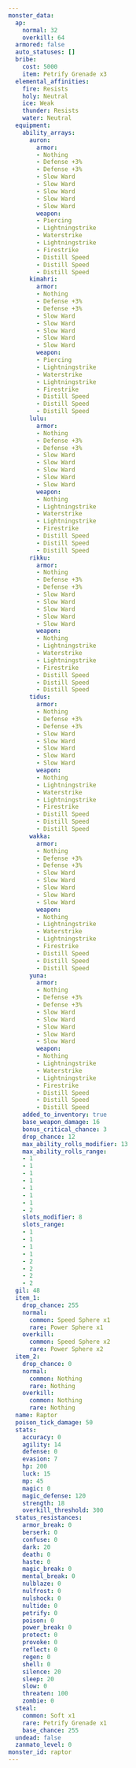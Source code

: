 ```yaml
---
monster_data:
  ap:
    normal: 32
    overkill: 64
  armored: false
  auto_statuses: []
  bribe:
    cost: 5000
    item: Petrify Grenade x3
  elemental_affinities:
    fire: Resists
    holy: Neutral
    ice: Weak
    thunder: Resists
    water: Neutral
  equipment:
    ability_arrays:
      auron:
        armor:
        - Nothing
        - Defense +3%
        - Defense +3%
        - Slow Ward
        - Slow Ward
        - Slow Ward
        - Slow Ward
        - Slow Ward
        weapon:
        - Piercing
        - Lightningstrike
        - Waterstrike
        - Lightningstrike
        - Firestrike
        - Distill Speed
        - Distill Speed
        - Distill Speed
      kimahri:
        armor:
        - Nothing
        - Defense +3%
        - Defense +3%
        - Slow Ward
        - Slow Ward
        - Slow Ward
        - Slow Ward
        - Slow Ward
        weapon:
        - Piercing
        - Lightningstrike
        - Waterstrike
        - Lightningstrike
        - Firestrike
        - Distill Speed
        - Distill Speed
        - Distill Speed
      lulu:
        armor:
        - Nothing
        - Defense +3%
        - Defense +3%
        - Slow Ward
        - Slow Ward
        - Slow Ward
        - Slow Ward
        - Slow Ward
        weapon:
        - Nothing
        - Lightningstrike
        - Waterstrike
        - Lightningstrike
        - Firestrike
        - Distill Speed
        - Distill Speed
        - Distill Speed
      rikku:
        armor:
        - Nothing
        - Defense +3%
        - Defense +3%
        - Slow Ward
        - Slow Ward
        - Slow Ward
        - Slow Ward
        - Slow Ward
        weapon:
        - Nothing
        - Lightningstrike
        - Waterstrike
        - Lightningstrike
        - Firestrike
        - Distill Speed
        - Distill Speed
        - Distill Speed
      tidus:
        armor:
        - Nothing
        - Defense +3%
        - Defense +3%
        - Slow Ward
        - Slow Ward
        - Slow Ward
        - Slow Ward
        - Slow Ward
        weapon:
        - Nothing
        - Lightningstrike
        - Waterstrike
        - Lightningstrike
        - Firestrike
        - Distill Speed
        - Distill Speed
        - Distill Speed
      wakka:
        armor:
        - Nothing
        - Defense +3%
        - Defense +3%
        - Slow Ward
        - Slow Ward
        - Slow Ward
        - Slow Ward
        - Slow Ward
        weapon:
        - Nothing
        - Lightningstrike
        - Waterstrike
        - Lightningstrike
        - Firestrike
        - Distill Speed
        - Distill Speed
        - Distill Speed
      yuna:
        armor:
        - Nothing
        - Defense +3%
        - Defense +3%
        - Slow Ward
        - Slow Ward
        - Slow Ward
        - Slow Ward
        - Slow Ward
        weapon:
        - Nothing
        - Lightningstrike
        - Waterstrike
        - Lightningstrike
        - Firestrike
        - Distill Speed
        - Distill Speed
        - Distill Speed
    added_to_inventory: true
    base_weapon_damage: 16
    bonus_critical_chance: 3
    drop_chance: 12
    max_ability_rolls_modifier: 13
    max_ability_rolls_range:
    - 1
    - 1
    - 1
    - 1
    - 1
    - 1
    - 1
    - 2
    slots_modifier: 8
    slots_range:
    - 1
    - 1
    - 1
    - 1
    - 2
    - 2
    - 2
    - 2
  gil: 48
  item_1:
    drop_chance: 255
    normal:
      common: Speed Sphere x1
      rare: Power Sphere x1
    overkill:
      common: Speed Sphere x2
      rare: Power Sphere x2
  item_2:
    drop_chance: 0
    normal:
      common: Nothing
      rare: Nothing
    overkill:
      common: Nothing
      rare: Nothing
  name: Raptor
  poison_tick_damage: 50
  stats:
    accuracy: 0
    agility: 14
    defense: 0
    evasion: 7
    hp: 200
    luck: 15
    mp: 45
    magic: 0
    magic_defense: 120
    strength: 18
    overkill_threshold: 300
  status_resistances:
    armor_break: 0
    berserk: 0
    confuse: 0
    dark: 20
    death: 0
    haste: 0
    magic_break: 0
    mental_break: 0
    nulblaze: 0
    nulfrost: 0
    nulshock: 0
    nultide: 0
    petrify: 0
    poison: 0
    power_break: 0
    protect: 0
    provoke: 0
    reflect: 0
    regen: 0
    shell: 0
    silence: 20
    sleep: 20
    slow: 0
    threaten: 100
    zombie: 0
  steal:
    common: Soft x1
    rare: Petrify Grenade x1
    base_chance: 255
  undead: false
  zanmato_level: 0
monster_id: raptor
---
```

